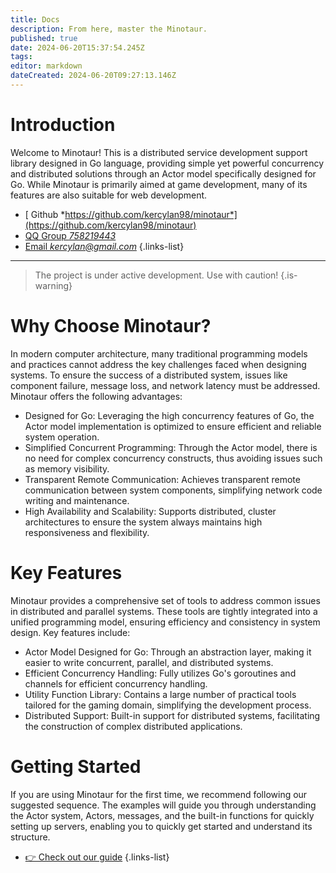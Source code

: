 ```yaml
---
title: Docs
description: From here, master the Minotaur.
published: true
date: 2024-06-20T15:37:54.245Z
tags: 
editor: markdown
dateCreated: 2024-06-20T09:27:13.146Z
---
```


# Introduction

Welcome to Minotaur! This is a distributed service development support library designed in Go language, providing simple yet powerful concurrency and distributed solutions through an Actor model specifically designed for Go. While Minotaur is primarily aimed at game development, many of its features are also suitable for web development.

- [<span class="mdi mdi-github" style="color:black;font-size:18px"></span> Github *https://github.com/kercylan98/minotaur*](https://github.com/kercylan98/minotaur)
- [<span class="mdi mdi-qqchat" style="color:black;font-size:18px"></span> QQ Group *758219443*](https://qm.qq.com/cgi-bin/qm/qr?k=WzRWJIDLzuJbH6-VjdFiTCd1_qA_Ug-D&jump_from=webapi&authKey=ktLEw3XyY9yO+i9rPbI6Fk0UA0uEhACcUidOFdblaiToZtbHcXyU7sFb31FEc9JJ&noverify=0)
- [<span class="mdi mdi-gmail" style="color:black;font-size:18px"></span> Email *kercylan@gmail.com*](mailto:kercylan@gmail.com)
{.links-list}

***

> The project is under active development. Use with caution!
{.is-warning}

# Why Choose Minotaur?
In modern computer architecture, many traditional programming models and practices cannot address the key challenges faced when designing systems. To ensure the success of a distributed system, issues like component failure, message loss, and network latency must be addressed. Minotaur offers the following advantages:

- Designed for Go: Leveraging the high concurrency features of Go, the Actor model implementation is optimized to ensure efficient and reliable system operation.
- Simplified Concurrent Programming: Through the Actor model, there is no need for complex concurrency constructs, thus avoiding issues such as memory visibility.
- Transparent Remote Communication: Achieves transparent remote communication between system components, simplifying network code writing and maintenance.
- High Availability and Scalability: Supports distributed, cluster architectures to ensure the system always maintains high responsiveness and flexibility.

# Key Features
Minotaur provides a comprehensive set of tools to address common issues in distributed and parallel systems. These tools are tightly integrated into a unified programming model, ensuring efficiency and consistency in system design. Key features include:

- Actor Model Designed for Go: Through an abstraction layer, making it easier to write concurrent, parallel, and distributed systems.
- Efficient Concurrency Handling: Fully utilizes Go's goroutines and channels for efficient concurrency handling.
- Utility Function Library: Contains a large number of practical tools tailored for the gaming domain, simplifying the development process.
- Distributed Support: Built-in support for distributed systems, facilitating the construction of complex distributed applications.

# Getting Started
If you are using Minotaur for the first time, we recommend following our suggested sequence. The examples will guide you through understanding the Actor system, Actors, messages, and the built-in functions for quickly setting up servers, enabling you to quickly get started and understand its structure.

- [👉 Check out our guide](/guide)
{.links-list}